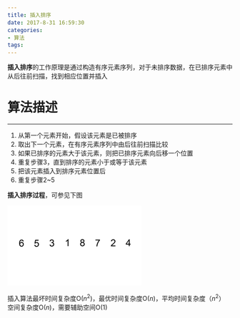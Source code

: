 ```yaml
---
title: 插入排序
date: 2017-8-31 16:59:30
categories:
- 算法
tags:
---
```



**插入排序**的工作原理是通过构造有序元素序列，对于未排序数据，在已排序元素中从后往前扫描，找到相应位置并插入

# 算法描述 #

----------

1. 从第一个元素开始，假设该元素是已被排序
2. 取出下一个元素，在有序元素序列中由后往前扫描比较
3. 如果已排序的元素大于该元素，则把已排序元素向后移一个位置
4. 重复步骤3，直到排序的元素小于或等于该元素
5. 把该元素插入到排序元素位置后
6. 重复步骤2~5

**插入排序过程**，可参见下图

![插入排序-01](/assets/images/Insertion-sort-.gif)  



插入算法最坏时间复杂度O($n^2$)，最优时间复杂度O($n$)，平均时间复杂度（$n^2$）  
空间复杂度O($n$)，需要辅助空间O(1)





